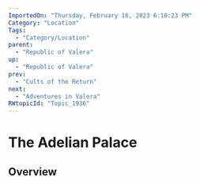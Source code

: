 ```yaml
---
ImportedOn: "Thursday, February 16, 2023 6:10:23 PM"
Category: "Location"
Tags:
  - "Category/Location"
parent:
  - "Republic of Valera"
up:
  - "Republic of Valera"
prev:
  - "Cults of the Return"
next:
  - "Adventures in Valera"
RWtopicId: "Topic_1936"
---
```

# The Adelian Palace
## Overview
